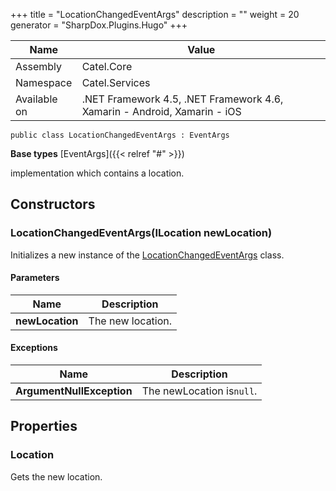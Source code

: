 

+++
title = "LocationChangedEventArgs" 
description = ""
weight = 20
generator = "SharpDox.Plugins.Hugo"
+++

Name|Value
---|---
Assembly|Catel.Core
Namespace|Catel.Services
Available on|.NET Framework 4.5, .NET Framework 4.6, Xamarin - Android, Xamarin - iOS

```
public class LocationChangedEventArgs : EventArgs
```

**Base types**
[EventArgs]({{< relref "#" >}})

implementation which contains a location.

## Constructors

### LocationChangedEventArgs(ILocation newLocation)

Initializes a new instance of the [LocationChangedEventArgs](#) class.

#### Parameters

Name|Description
---|---
**newLocation**|The new location.

#### Exceptions

Name|Description
---|---
**ArgumentNullException**|The newLocation is`null`.

## Properties

### Location

Gets the new location.

